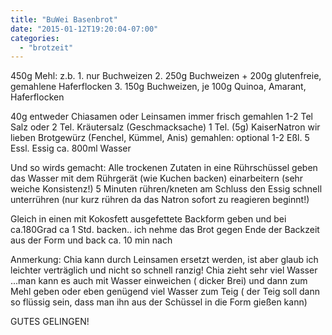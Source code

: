 ```yaml
---
title: "BuWei Basenbrot"
date: "2015-01-12T19:20:04-07:00"
categories:
  - "brotzeit"
---
```


450g Mehl:
z.b.  1. nur Buchweizen
      2. 250g Buchweizen + 200g glutenfreie, gemahlene Haferflocken
      3. 150g Buchweizen, je 100g Quinoa, Amarant, Haferflocken

40g entweder Chiasamen oder Leinsamen immer frisch gemahlen
1-2 Tel Salz oder 2 Tel. Kräutersalz (Geschmacksache)
1 Tel. (5g)  KaiserNatron
          wir lieben Brotgewürz (Fenchel, Kümmel, Anis) gemahlen:
optional 1-2 Eßl.
5 Essl. Essig
ca. 800ml Wasser

Und so wirds gemacht:
Alle trockenen Zutaten in eine Rührschüssel geben
das Wasser mit dem Rührgerät (wie Kuchen backen) einarbeitern (sehr weiche Konsistenz!) 5 Minuten rühren/kneten
am Schluss den Essig schnell unterrühren
(nur kurz rühren da das Natron sofort zu reagieren beginnt!)

Gleich in einen mit Kokosfett ausgefettete Backform geben
und bei ca.180Grad ca 1 Std. backen..
ich nehme das Brot gegen Ende der Backzeit aus der Form und back ca. 10 min nach

Anmerkung:
Chia kann durch Leinsamen ersetzt werden, ist aber glaub ich leichter verträglich und nicht so schnell ranzig!
Chia zieht sehr viel Wasser ...man kann es auch mit Wasser einweichen ( dicker Brei) und dann zum Mehl geben oder eben genügend viel Wasser zum Teig ( der Teig soll dann so flüssig sein, dass man ihn aus der Schüssel in die Form gießen kann)

GUTES GELINGEN!
